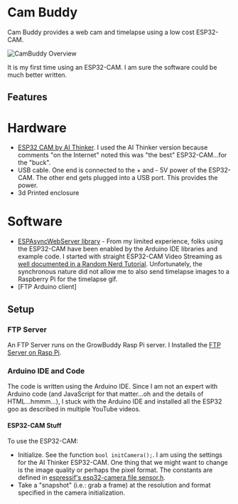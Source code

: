 # Cam Buddy
Cam Buddy provides a web cam and timelapse using a low cost ESP32-CAM.

![CamBuddy Overview](https://docs.google.com/drawings/d/e/2PACX-1vR7BKwVcEOv1lxMWqTq1ONacsw_-yF_4VFnuayzybmG0wb4NXQavaYXJ4MrJ4nPLWTJjspexMjTidkJ/pub?w=796&h=287)

It is my first time using an ESP32-CAM.  I am sure the software could be much better written. 

## Features

# Hardware
- [ESP32 CAM by AI Thinker](https://amzn.to/3LHZ6UN).  I used the AI Thinker version because comments "on the Internet" noted this was "the best" ESP32-CAM...for the "buck".
- USB cable.  One end is connected to the + and - 5V power of the ESP32-CAM.  The other end gets plugged into a USB port.  This provides the power.
- 3d Printed enclosure
# Software
- [ESPAsyncWebServer library](https://github.com/me-no-dev/ESPAsyncWebServer) - From my limited experience, folks using the ESP32-CAM have been enabled by the Arduino IDE libraries and example code.   I started with straight ESP32-CAM Video Streaming as [well documented in a Random Nerd Tutorial](https://randomnerdtutorials.com/esp32-cam-video-streaming-web-server-camera-home-assistant/).  Unfortunately, the synchronous nature did not allow me to also send timelapse images to a Raspberry Pi for the timelapse gif.
- [FTP Arduino client]


## Setup
### FTP Server
An FTP Server runs on the GrowBuddy Rasp Pi server.  I Installed the [FTP Server on Rasp Pi](https://phoenixnap.com/kb/raspberry-pi-ftp-server).
### Arduino IDE and Code
The code is written using the Arduino IDE.  Since I am not an expert with Arduino code (and JavaScript for that matter...oh and the details of HTML...hmmm...), I stuck with the Arduino IDE and installed all the ESP32 goo as described in multiple YouTube videos.
#### ESP32-CAM Stuff
To use the ESP32-CAM:
- Initialize.  See the function `bool initCamera();`.  I am using the settings for the AI Thinker ESP32-CAM.  One thing that we might want to change is the image quality or perhaps the pixel format.  The constants are defined in [espressif's esp32-camera file sensor.h](https://github.com/espressif/esp32-camera/blob/master/driver/include/sensor.h).
- Take a "snapshot" (i.e.: grab a frame) at the resolution and format specified in the camera initialization.